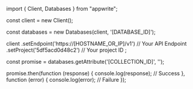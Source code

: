 import { Client, Databases } from "appwrite";

const client = new Client();

const databases = new Databases(client, '[DATABASE_ID]');

client
    .setEndpoint('https://[HOSTNAME_OR_IP]/v1') // Your API Endpoint
    .setProject('5df5acd0d48c2') // Your project ID
;

const promise = databases.getAttribute('[COLLECTION_ID]', '');

promise.then(function (response) {
    console.log(response); // Success
}, function (error) {
    console.log(error); // Failure
});